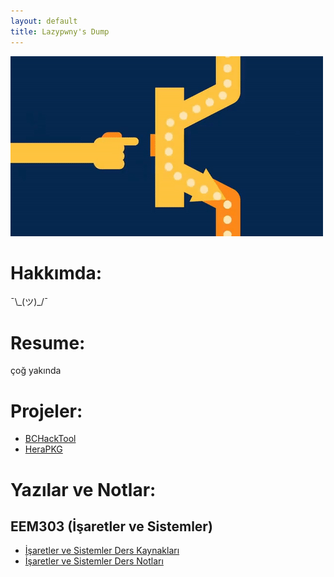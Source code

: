 ```yaml
---
layout: default
title: Lazypwny's Dump
---
```


![transistor](/assets/transistor.gif)

# Hakkımda:
¯\\\_(ツ)_/¯
<!--Merhaba ben Ahmet Taha, 19 yaşındayım, Elektrik Elektronik Mühendisliği 3. sınıf öğrencisiyim, özgür yazılıma ve GNU/Linux sistemlerine ilgim var yaklaşık-->

# Resume:
çoğ yakında

# Projeler:
- [BCHackTool](https://github.com/ByCh4n/BCHackTool)
- [HeraPKG](https://github.com/lazypwny751/hera)

# Yazılar ve Notlar:
## EEM303 (İşaretler ve Sistemler)
- [İşaretler ve Sistemler Ders Kaynakları](/du/eem303/kaynaklar.html)
- [İşaretler ve Sistemler Ders Notları](/du/eem303/dersnotlari.html)